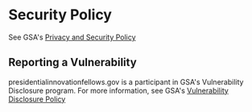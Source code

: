 # Security Policy

See GSA's [Privacy and Security Policy](https://www.gsa.gov/website-information/website-policies#privacy)

## Reporting a Vulnerability

presidentialinnovationfellows.gov is a participant in GSA's Vulnerability Disclosure program.
For more information, see GSA's [Vulnerability Disclosure Policy](https://www.gsa.gov/vulnerability-disclosure-policy)
